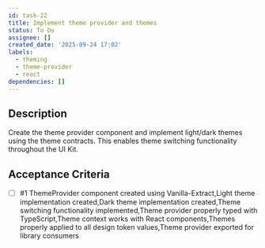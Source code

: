 ```yaml
---
id: task-22
title: Implement theme provider and themes
status: To Do
assignee: []
created_date: '2025-09-24 17:02'
labels:
  - theming
  - theme-provider
  - react
dependencies: []
---
```


## Description

Create the theme provider component and implement light/dark themes using the theme contracts. This enables theme switching functionality throughout the UI Kit.

## Acceptance Criteria
<!-- AC:BEGIN -->
- [ ] #1 ThemeProvider component created using Vanilla-Extract,Light theme implementation created,Dark theme implementation created,Theme switching functionality implemented,Theme provider properly typed with TypeScript,Theme context works with React components,Themes properly applied to all design token values,Theme provider exported for library consumers
<!-- AC:END -->
